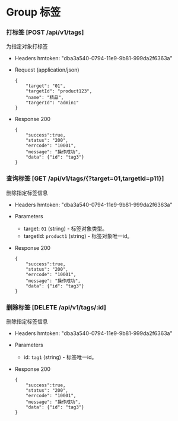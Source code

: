 # Group 标签

### 打标签 [POST /api/v1/tags]
为指定对象打标签

+ Headers
  hmtoken: "dba3a540-0794-11e9-9b81-999da2f6363a"

+ Request (application/json)

      {
          "target": "01",
          "targetId": "product123",
          "name": "精品",
          "targerId": "admin1"
      }

+ Response 200

      {
          "success":true,
          "status": "200",
          "errcode": "10001",
          "message": "操作成功",
          "data": {"id": "tag3"}
      }

### 查询标签 [GET /api/v1/tags/{?target=01,targetId=p11}]
删除指定标签信息

+ Headers
  hmtoken: "dba3a540-0794-11e9-9b81-999da2f6363a"

+ Parameters
  + target: `01` (string) - 标签对象类型。
  + targetId: `product1` (string) - 标签对象唯一id。

+ Response 200

      {
          "success":true,
          "status": "200",
          "errcode": "10001",
          "message": "操作成功",
          "data": {"id": "tag3"}
      }

### 删除标签 [DELETE /api/v1/tags/:id]
删除指定标签信息

+ Headers
  hmtoken: "dba3a540-0794-11e9-9b81-999da2f6363a"

+ Parameters
  + id: `tag1` (string) - 标签唯一id。

+ Response 200

      {
          "success":true,
          "status": "200",
          "errcode": "10001",
          "message": "操作成功",
          "data": {"id": "tag3"}
      }
